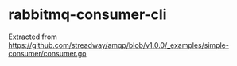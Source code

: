 # rabbitmq-consumer-cli

Extracted from https://github.com/streadway/amqp/blob/v1.0.0/_examples/simple-consumer/consumer.go
